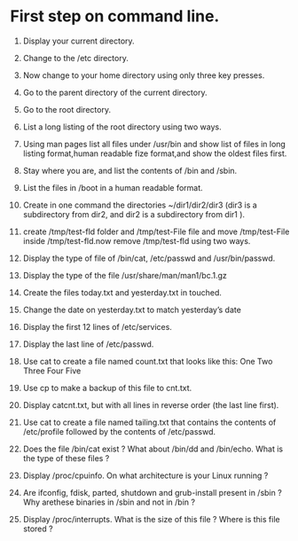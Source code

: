 # First step on command line.
1. Display your current directory.
2. Change to the /etc directory.
3. Now change to your home directory using only three key presses.
4. Go to the parent directory of the current directory.
5. Go to the root directory.
6. List a long listing of the root directory using two ways.
7. Using man pages list all files under /usr/bin and show list of files in long listing format,human readable fize format,and show the oldest files first.

8. Stay where you are, and list the contents of /bin and /sbin.
9. List the files in /boot in a human readable format.
10. Create in one command the directories ~/dir1/dir2/dir3 (dir3 is a subdirectory
from dir2, and dir2 is a subdirectory from dir1 ).
11. create /tmp/test-fld folder and /tmp/test-File file and move /tmp/test-File inside /tmp/test-fld.now remove /tmp/test-fld using two ways.
12. Display the type of file of /bin/cat, /etc/passwd and /usr/bin/passwd.
13. Display the type of the file /usr/share/man/man1/bc.1.gz
14. Create the files today.txt and yesterday.txt in touched.
15. Change the date on yesterday.txt to match yesterday’s date
16. Display the first 12 lines of /etc/services.
17. Display the last line of /etc/passwd.
18. Use cat to create a file named count.txt that looks like this:
One
Two
Three
Four
Five
19. Use cp to make a backup of this file to cnt.txt.
20. Display catcnt.txt, but with all lines in reverse order (the last line first).
21. Use cat to create a file named tailing.txt that contains the contents of /etc/profile followed by the contents of /etc/passwd.
22. Does the file /bin/cat exist ? What about /bin/dd and /bin/echo. What is the type of these files ?
23. Display /proc/cpuinfo. On what architecture is your Linux running ?
24. Are ifconfig, fdisk, parted, shutdown and grub-install present in /sbin ? Why arethese binaries in /sbin and not in /bin ?
25. Display /proc/interrupts. What is the size of this file ? Where is this file stored ?
